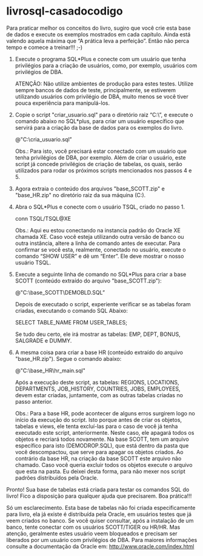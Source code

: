 livrosql-casadocodigo
=====================

Para praticar melhor os conceitos do livro, sugiro que você crie esta base de dados e execute os exemplos mostrados em cada capítulo. Ainda está valendo aquela máxima que “A prática leva a perfeição”. Então não perca tempo e comece a treinar!!! ;-)1) Execute o programa SQL*Plus e conecte com um usuário que tenha privilégios para a criação de usuários, como, por exemplo, usuários com privilégios de DBA.	
	ATENÇÃO: Não utilize ambientes de produção para estes testes. Utilize sempre bancos de dados de teste, principalmente, se estiverem utilizando usuários com privilégio de DBA, muito menos se você tiver pouca experiência para manipulá-los.
2) Copie o script "criar_usuario.sql"  para o diretório raiz “C:\”, e execute o comando abaixo no SQL*plus, para criar um usuário específico que servirá para a criação da base de dados para os exemplos do livro.
	@"C:\cria_usuario.sql”	Obs.: Para isto, você precisará estar conectado com um usuário que tenha privilégios de DBA, por exemplo.	Além de criar o usuário, este script já concede privilégios de criação de tabelas, os quais, serão utilizados para rodar os próximos scripts mencionados nos passos 4 e 5.3) Agora extraia o conteúdo dos arquivos "base_SCOTT.zip" e "base_HR.zip" no diretório raiz da sua máquina (C:\).

4) Abra o SQL*Plus e conecte com o usuário TSQL, criado no passo 1.	conn TSQL/TSQL@XE	Obs.: Aqui eu estou conectando na instancia padrão do Oracle XE chamada XE. Caso você esteja utilizando outra versão de banco ou outra instância, altere a linha de comando antes de executar.	Para confirmar se você esta, realmente, conectado no usuário, execute o comando “SHOW USER” e dê um “Enter”. Ele deve mostrar o nosso usuário TSQL.5) Execute a seguinte linha de comando no SQL*Plus para criar a base SCOTT (conteúdo extraído do arquivo "base_SCOTT.zip"):	@"C:\base_SCOTT\DEMOBLD.SQL”	Depois de executado o script, experiente verificar se as tabelas foram criadas, executando o comando SQL Abaixo:	SELECT TABLE_NAME FROM USER_TABLES;	Se tudo deu certo, ele irá mostrar as tabelas: EMP, DEPT, BONUS, SALGRADE e DUMMY.6) A mesma coisa para criar a base HR (conteúdo extraído do arquivo "base_HR.zip"). Segue o comando abaixo: 	@"C:\base_HR\hr_main.sql"	Após a execução deste script, as tabelas: REGIONS, LOCATIONS, DEPARTMENTS, JOB_HISTORY, COUNTRIES, JOBS, EMPLOYEES, devem estar criadas, juntamente, com as outras tabelas criadas no passo anterior.	
	Obs.: Para a base HR, pode acontecer de alguns erros surgirem logo no início da execução do script. Isto porque antes de criar os objetos, tabelas e views, ele tenta excluí-las para o caso de você já tenha executado este script, anteriormente. Neste caso, ele apagará todos os objetos e recriará todos novamente. Na base SCOTT, tem um arquivo específico para isto (DEMODROP.SQL), que está dentro da pasta que você descompactou, que serve para apagar os objetos criados. Ao contrário da base HR, na criação da base SCOTT este arquivo não chamado. Caso você queria excluir todos os objetos execute o arquivo que esta na pasta. Eu deixei desta forma, para não mexer nos script padrões distribuídos pela Oracle.Pronto! Sua base de tabelas está criada para testar os comandos SQL do livro!Fico a disposição para qualquer ajuda que precisarem.Boa prática!!!Só um esclarecimento. Esta base de tabelas não foi criada especificamente para livro, ela já existe é distribuída pela Oracle, em usuários testes que já veem criados no banco.Se você quiser consultar, após a instalação de um banco, tente conectar com os usuários SCOTT/TIGER ou HR/HR. Mas atenção, geralmente estes usuário veem bloqueados e precisam ser liberados por um usuário com privilégios de DBA.Para maiores informações consulte a documentação da Oracle em: http://www.oracle.com/index.html
